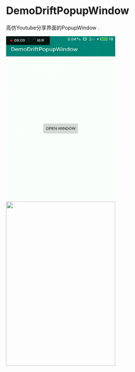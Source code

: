 # DemoDriftPopupWindow

高仿Youtube分享界面的PopupWindow
.<div>
  <img src="https://github.com/ZTMIDGO/DemoDriftPopupWindow/blob/master/images/video2gif_20190629_100622.gif" width="300" height="450" />
  <img src="https://github.com/ZTMIDGO/DemoDriftPopupWindow/blob/master/images/video2gif_20190629_100150.gif" width="300" height="450" />
</div>
